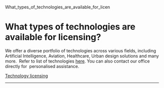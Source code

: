 What_types_of_technologies_are_available_for_licen



What types of technologies are available for licensing?
=======================================================

We offer a diverse portfolio of technologies across various fields, including  Artificial Intelligence, Aviation, Healthcare, Urban design solutions and many more.  Refer to list of technologies [here](/enterprise/technology-licensing/technology-offers/). You can also contact our office directly for  personalised assistance.

[Technology licensing](https://www.sutd.edu.sg/tag/technology-licensing/)

---

